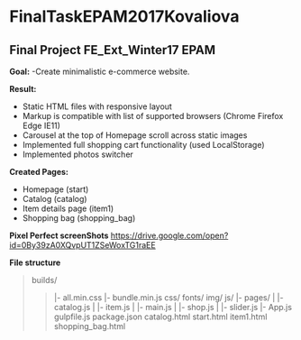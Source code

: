 # FinalTaskEPAM2017Kovaliova
## Final Project FE_Ext_Winter17 EPAM

**Goal:**
-Create minimalistic e-commerce website.

**Result:**
- Static HTML files with responsive layout
- Markup is compatible with list of supported browsers (Chrome Firefox Edge IE11)
- Carousel at the top of Homepage scroll across static images
- Implemented full shopping cart functionality (used LocalStorage)
- Implemented photos switcher

**Created Pages:**
- Homepage (start)
- Catalog (catalog)
- Item details page (item1)
- Shopping bag (shopping_bag)

**Pixel Perfect screenShots**
<https://drive.google.com/open?id=0By39zA0XQvpUT1ZSeWoxTG1raEE>


**File structure**
> builds/
> > |- all.min.css
> > |- bundle.min.js
> css/
> fonts/
img/
js/
|- pages/
|  |- catalog.js
|  |- item.js
|  |- main.js
|  |- shop.js
|  |- slider.js
|- App.js
gulpfile.js
package.json
catalog.html
start.html
item1.html
shopping_bag.html
